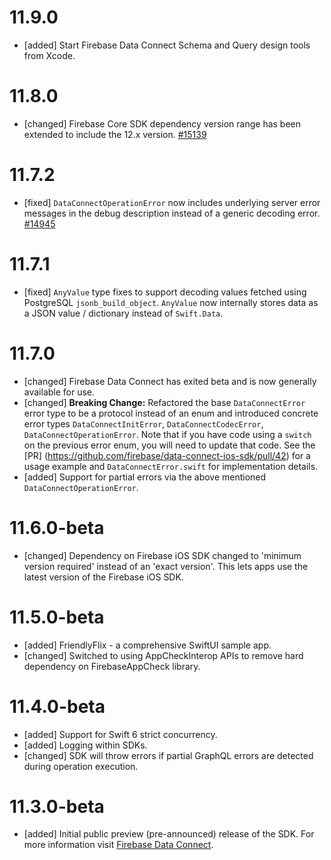 # 11.9.0
- [added] Start Firebase Data Connect Schema and Query design tools from Xcode.

# 11.8.0
- [changed] Firebase Core SDK dependency version range has been extended to include the 12.x version. [#15139](https://github.com/firebase/firebase-ios-sdk/issues/15139)

# 11.7.2
- [fixed] `DataConnectOperationError` now includes underlying server error messages in the debug description instead of a generic decoding error. [#14945](https://github.com/firebase/firebase-ios-sdk/issues/14945)

# 11.7.1
- [fixed] `AnyValue` type fixes to support decoding values fetched using PostgreSQL `jsonb_build_object`.  `AnyValue` now internally stores data as a JSON value / dictionary instead of `Swift.Data`.

# 11.7.0
- [changed] Firebase Data Connect has exited beta and is now generally available for use.
- [changed] **Breaking Change:** Refactored the base `DataConnectError` error type to be a protocol instead of an enum and introduced concrete error types `DataConnectInitError`, `DataConnectCodecError`, `DataConnectOperationError`. Note that if you have code using a `switch` on the previous error enum, you will need to update that code. See the [PR] (https://github.com/firebase/data-connect-ios-sdk/pull/42) for a usage example and `DataConnectError.swift` for implementation details.
- [added] Support for partial errors via the above mentioned `DataConnectOperationError`.

# 11.6.0-beta
- [changed] Dependency on Firebase iOS SDK changed to 'minimum version required' instead of an 'exact version'. This lets apps use the latest version of the Firebase iOS SDK.

# 11.5.0-beta
- [added] FriendlyFlix - a comprehensive SwiftUI sample app.
- [changed] Switched to using AppCheckInterop APIs to remove hard dependency on FirebaseAppCheck library.

# 11.4.0-beta
- [added] Support for Swift 6 strict concurrency.
- [added] Logging within SDKs.
- [changed] SDK will throw errors if partial GraphQL errors are detected during operation execution.

# 11.3.0-beta
- [added] Initial public preview (pre-announced) release of the SDK. For more information visit
  [Firebase Data Connect](https://firebase.google.com/products/data-connect).
